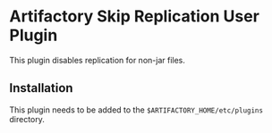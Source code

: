 Artifactory Skip Replication User Plugin
========================================

This plugin disables replication for non-jar files.

Installation
---------------------

This plugin needs to be added to the `$ARTIFACTORY_HOME/etc/plugins` directory.